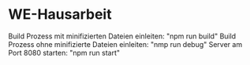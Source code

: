 # WE-Hausarbeit
Build Prozess mit minifizierten Dateien einleiten: "npm run build"
Build Prozess ohne minifizierte Dateien einleiten: "nmp run debug"
Server am Port 8080 starten: "npm run start"
